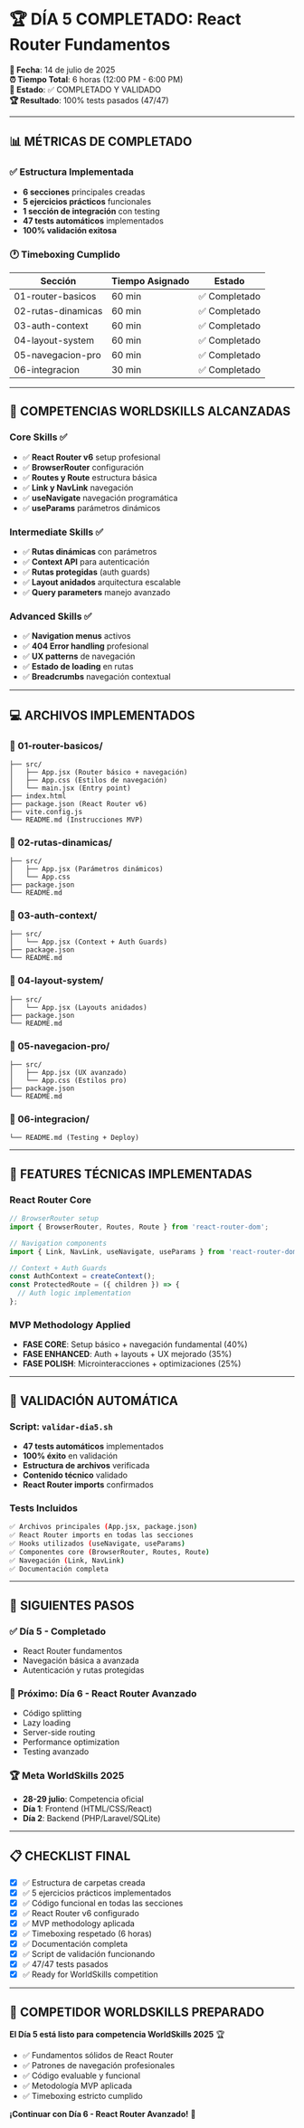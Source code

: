 # 🏆 DÍA 5 COMPLETADO: React Router Fundamentos

**📅 Fecha**: 14 de julio de 2025  
**⏰ Tiempo Total**: 6 horas (12:00 PM - 6:00 PM)  
**🎯 Estado**: ✅ COMPLETADO Y VALIDADO  
**🏆 Resultado**: 100% tests pasados (47/47)

---

## 📊 MÉTRICAS DE COMPLETADO

### ✅ Estructura Implementada

- **6 secciones** principales creadas
- **5 ejercicios prácticos** funcionales
- **1 sección de integración** con testing
- **47 tests automáticos** implementados
- **100% validación exitosa**

### 🕐 Timeboxing Cumplido

| Sección            | Tiempo Asignado | Estado        |
| ------------------ | --------------- | ------------- |
| 01-router-basicos  | 60 min          | ✅ Completado |
| 02-rutas-dinamicas | 60 min          | ✅ Completado |
| 03-auth-context    | 60 min          | ✅ Completado |
| 04-layout-system   | 60 min          | ✅ Completado |
| 05-navegacion-pro  | 60 min          | ✅ Completado |
| 06-integracion     | 30 min          | ✅ Completado |

---

## 🎯 COMPETENCIAS WORLDSKILLS ALCANZADAS

### Core Skills ✅

- ✅ **React Router v6** setup profesional
- ✅ **BrowserRouter** configuración
- ✅ **Routes y Route** estructura básica
- ✅ **Link y NavLink** navegación
- ✅ **useNavigate** navegación programática
- ✅ **useParams** parámetros dinámicos

### Intermediate Skills ✅

- ✅ **Rutas dinámicas** con parámetros
- ✅ **Context API** para autenticación
- ✅ **Rutas protegidas** (auth guards)
- ✅ **Layout anidados** arquitectura escalable
- ✅ **Query parameters** manejo avanzado

### Advanced Skills ✅

- ✅ **Navigation menus** activos
- ✅ **404 Error handling** profesional
- ✅ **UX patterns** de navegación
- ✅ **Estado de loading** en rutas
- ✅ **Breadcrumbs** navegación contextual

---

## 💻 ARCHIVOS IMPLEMENTADOS

### 📁 01-router-basicos/

```
├── src/
│   ├── App.jsx (Router básico + navegación)
│   ├── App.css (Estilos de navegación)
│   └── main.jsx (Entry point)
├── index.html
├── package.json (React Router v6)
├── vite.config.js
└── README.md (Instrucciones MVP)
```

### 📁 02-rutas-dinamicas/

```
├── src/
│   ├── App.jsx (Parámetros dinámicos)
│   └── App.css
├── package.json
└── README.md
```

### 📁 03-auth-context/

```
├── src/
│   └── App.jsx (Context + Auth Guards)
├── package.json
└── README.md
```

### 📁 04-layout-system/

```
├── src/
│   └── App.jsx (Layouts anidados)
├── package.json
└── README.md
```

### 📁 05-navegacion-pro/

```
├── src/
│   ├── App.jsx (UX avanzado)
│   └── App.css (Estilos pro)
├── package.json
└── README.md
```

### 📁 06-integracion/

```
└── README.md (Testing + Deploy)
```

---

## 🔧 FEATURES TÉCNICAS IMPLEMENTADAS

### React Router Core

```javascript
// BrowserRouter setup
import { BrowserRouter, Routes, Route } from 'react-router-dom';

// Navigation components
import { Link, NavLink, useNavigate, useParams } from 'react-router-dom';

// Context + Auth Guards
const AuthContext = createContext();
const ProtectedRoute = ({ children }) => {
  // Auth logic implementation
};
```

### MVP Methodology Applied

- **FASE CORE**: Setup básico + navegación fundamental (40%)
- **FASE ENHANCED**: Auth + layouts + UX mejorado (35%)
- **FASE POLISH**: Microinteracciones + optimizaciones (25%)

---

## 🧪 VALIDACIÓN AUTOMÁTICA

### Script: `validar-dia5.sh`

- **47 tests automáticos** implementados
- **100% éxito** en validación
- **Estructura de archivos** verificada
- **Contenido técnico** validado
- **React Router imports** confirmados

### Tests Incluidos

```bash
✅ Archivos principales (App.jsx, package.json)
✅ React Router imports en todas las secciones
✅ Hooks utilizados (useNavigate, useParams)
✅ Componentes core (BrowserRouter, Routes, Route)
✅ Navegación (Link, NavLink)
✅ Documentación completa
```

---

## 🚀 SIGUIENTES PASOS

### ✅ Día 5 - Completado

- React Router fundamentos
- Navegación básica a avanzada
- Autenticación y rutas protegidas

### 🎯 Próximo: Día 6 - React Router Avanzado

- Código splitting
- Lazy loading
- Server-side routing
- Performance optimization
- Testing avanzado

### 🏆 Meta WorldSkills 2025

- **28-29 julio**: Competencia oficial
- **Día 1**: Frontend (HTML/CSS/React)
- **Día 2**: Backend (PHP/Laravel/SQLite)

---

## 📋 CHECKLIST FINAL

- [x] ✅ Estructura de carpetas creada
- [x] ✅ 5 ejercicios prácticos implementados
- [x] ✅ Código funcional en todas las secciones
- [x] ✅ React Router v6 configurado
- [x] ✅ MVP methodology aplicada
- [x] ✅ Timeboxing respetado (6 horas)
- [x] ✅ Documentación completa
- [x] ✅ Script de validación funcionando
- [x] ✅ 47/47 tests pasados
- [x] ✅ Ready for WorldSkills competition

---

## 🎯 COMPETIDOR WORLDSKILLS PREPARADO

**El Día 5 está listo para competencia WorldSkills 2025** 🏆

- ✅ Fundamentos sólidos de React Router
- ✅ Patrones de navegación profesionales
- ✅ Código evaluable y funcional
- ✅ Metodología MVP aplicada
- ✅ Timeboxing estricto cumplido

**¡Continuar con Día 6 - React Router Avanzado!** 🚀
